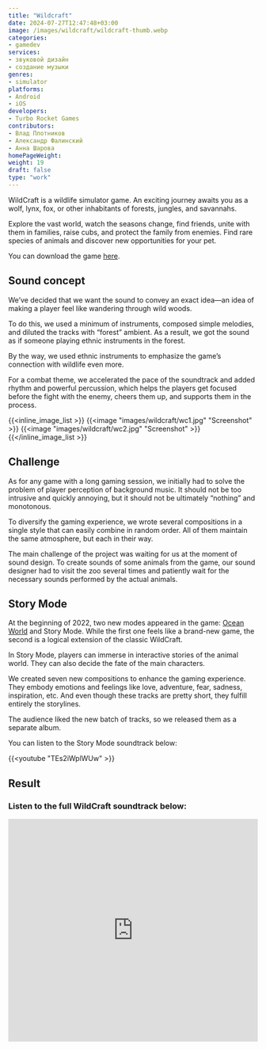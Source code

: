 ```yaml
---
title: "Wildcraft"
date: 2024-07-27T12:47:48+03:00
image: /images/wildcraft/wildcraft-thumb.webp
categories:
- gamedev
services:
- звуковой дизайн
- создание музыки
genres:
- simulator
platforms:
- Android
- iOS
developers:
- Turbo Rocket Games
contributors:
- Влад Плотников
- Александр Фалинский
- Анна Шарова
homePageWeight:
weight: 19
draft: false
type: "work"
---
```


WildCraft is a wildlife simulator game. An exciting journey awaits you as a wolf, lynx, fox, or other inhabitants of forests, jungles, and savannahs.

Explore the vast world, watch the seasons change, find friends, unite with them in families, raise cubs, and protect the family from enemies. Find rare species of animals and discover new opportunities for your pet.

You can download the game [here](https://play.google.com/store/apps/details?id=com.turborocketgames.wildcraft).

## Sound concept

We’ve decided that we want the sound to convey an exact idea—an idea of making a player feel like wandering through wild woods.

To do this, we used a minimum of instruments, composed simple melodies, and diluted the tracks with “forest” ambient. As a result, we got the sound as if someone playing ethnic instruments in the forest.

By the way, we used ethnic instruments to emphasize the game’s connection with wildlife even more.

For a combat theme, we accelerated the pace of the soundtrack and added rhythm and powerful percussion, which helps the players get focused before the fight with the enemy, cheers them up, and supports them in the process.

{{<inline_image_list >}}
{{<image "images/wildcraft/wc1.jpg" "Screenshot"  >}}
{{<image "images/wildcraft/wc2.jpg" "Screenshot"  >}}
{{</inline_image_list >}}

## Challenge

As for any game with a long gaming session, we initially had to solve the problem of player perception of background music. It should not be too intrusive and quickly annoying, but it should not be ultimately “nothing” and monotonous.

To diversify the gaming experience, we wrote several compositions in a single style that can easily combine in random order. All of them maintain the same atmosphere, but each in their way. 

The main challenge of the project was waiting for us at the moment of sound design. To create sounds of some animals from the game, our sound designer had to visit the zoo several times and patiently wait for the necessary sounds performed by the actual animals.

## Story Mode

At the beginning of 2022, two new modes appeared in the game: [Ocean World](wildcraft-ocean-world) and Story Mode. While the first one feels like a brand-new game, the second is a logical extension of the classic WildCraft.

In Story Mode, players can immerse in interactive stories of the animal world. They can also decide the fate of the main characters.

We created seven new compositions to enhance the gaming experience. They embody emotions and feelings like love, adventure, fear, sadness, inspiration, etc. And even though these tracks are pretty short, they fulfill entirely the storylines.

The audience liked the new batch of tracks, so we released them as a separate album.

You can listen to the Story Mode soundtrack below:

{{<youtube "TEs2iWplWUw" >}}

## Result

### Listen to the full WildCraft soundtrack below:

<iframe loading="lazy" width="100%" height="450" scrolling="no" frameborder="no" allow="autoplay" src="https://w.soundcloud.com/player/?url=https%3A//api.soundcloud.com/playlists/437708517&amp;color=%23ff5500&amp;auto_play=false&amp;hide_related=false&amp;show_comments=true&amp;show_user=true&amp;show_reposts=false&amp;show_teaser=true"></iframe>